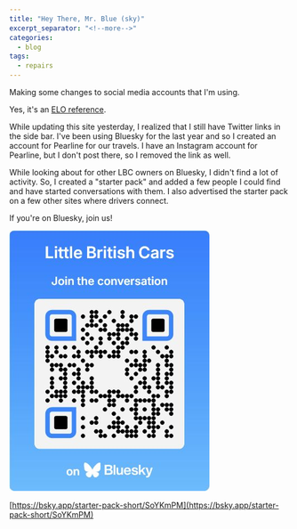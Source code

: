```yaml
---
title: "Hey There, Mr. Blue (sky)"
excerpt_separator: "<!--more-->"
categories:
  - blog
tags: 
  - repairs
---
```


Making some changes to social media accounts that I'm using.

<!--more-->

Yes, it's an [ELO reference](https://youtu.be/wuJIqmha2Hk?si=-M_lEQFCzVxpiU_q).

While updating this site yesterday, I realized that I still have Twitter links in the side bar. I've
been using Bluesky for the last year and so I created an account for Pearline for our travels. I have 
an Instagram account for Pearline, but I don't post there, so I removed the link as well.

While looking about for other LBC owners on Bluesky, I didn't find a lot of activity. So, I created a
"starter pack" and added a few people I could find and have started conversations with them. I also
advertised the starter pack on a few other sites where drivers connect.

If you're on Bluesky, join us!

[![](/assets/images/2025-05-18/bsky-lbc-starter-pack.jpg)](https://bsky.app/starter-pack-short/SoYKmPM)

[https://bsky.app/starter-pack-short/SoYKmPM](https://bsky.app/starter-pack-short/SoYKmPM)
